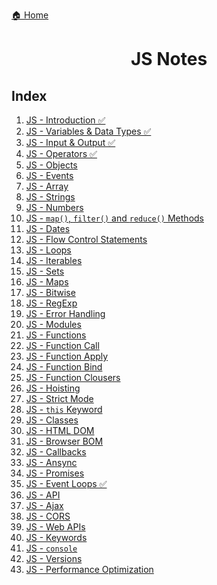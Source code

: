 <p><a href="../../README.md">🏠 Home</a></p>

<center><h1> JS Notes </h1> </center>

<h2> Index </h2>

1. [JS - Introduction ✅](./notes/JS%20-%20Introduction.md)
2. [JS - Variables & Data Types ✅](./notes/S%20-%20Variables%20&%20Datatypes.md)
3. [JS - Input & Output ✅](./notes/JS%20-%20IO.md)
4. [JS - Operators ✅](./notes/JS%20-%20Operators.md)
5. [JS - Objects](./notes/JS%20-%20Objects.md)
6. [JS - Events](./notes/JS%20-%20Events.md)
7. [JS - Array](./notes/JS%20-%20Arrays.md)
8. [JS - Strings]()
9. [JS - Numbers]()
10. [JS - `map()`, `filter()` and `reduce()` Methods]()
11. [JS - Dates]()
12. [JS - Flow Control Statements]()
13. [JS - Loops]()
14. [JS - Iterables]()
15. [JS - Sets]()
16. [JS - Maps]()
17. [JS - Bitwise]()
18. [JS - RegExp]()
19. [JS - Error Handling]()
20. [JS - Modules]()
21. [JS - Functions]()
22. [JS - Function Call]()
23. [JS - Function Apply]()
24. [JS - Function Bind]()
25. [JS - Function Clousers]()
26. [JS - Hoisting]()
27. [JS - Strict Mode]()
28. [JS - `this` Keyword]()
29. [JS - Classes]()
30. [JS - HTML DOM]()
31. [JS - Browser BOM]()
32. [JS - Callbacks]()
33. [JS - Ansync]()
34. [JS - Promises]()
35. [JS - Event Loops ✅](./notes/JS%20-%20Event%20Loops.md)
36. [JS - API]()
37. [JS - Ajax]()
38. [JS - CORS]()
39. [JS - Web APIs]()
40. [JS - Keywords]()
41. [JS - `console`]()
42. [JS - Versions]()
43. [JS - Performance Optimization]()
